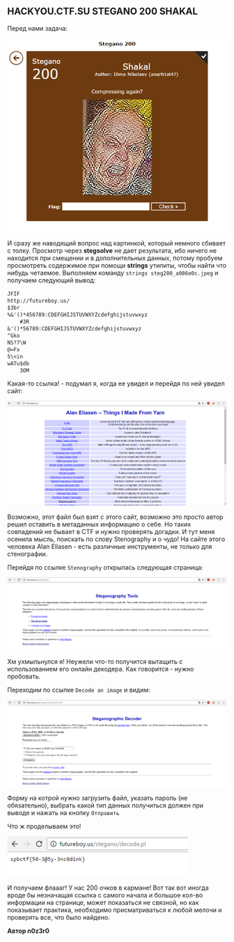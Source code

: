 ## HACKYOU.CTF.SU STEGANO 200 SHAKAL

Перед нами задача:

 ![task](imgs\task.png)

И сразу же наводящий вопрос над картинкой, который немного сбивает с толку. Просмотр через **stegsolve** не дает результата, ибо ничего не находится при смещении и в дополнительных данных, потому пробуем просмотреть содержимое при помощи **strings** утилиты, чтобы найти что нибудь четаемое. Выполняем команду `strings steg200_a086e0c.jpeg`  и получаем следующий вывод:

```
JFIF
http://futureboy.us/
$3br
%&'()*456789:CDEFGHIJSTUVWXYZcdefghijstuvwxyz
	#3R
&'()*56789:CDEFGHIJSTUVWXYZcdefghijstuvwxyz
^Gko
NS?7\W
@=Fx
5\<in
wATu$db
	3OM
```

Какая-то ссылка! - подумал я, когда ее увидел и перейдя по ней увидел сайт:

![futureboy](imgs\futureboy.png)

Возможно, этот файл был взят с этого сайт, возможно это просто автор решил оставить в метаданных информацию о себе. Но таких совпадений не бывает в CTF и нужно проверять догадки. И тут меня осенила мысль, поискать по слову Stenography и о чудо! На сайте этого человека Alan Eliasen - есть различные инструменты, не только для стенографии. 

Перейдя по ссылке `Stenography` открылась следующая страница:

![futureboy_stegano](imgs\futureboy_stegano.png)

Хм ухмыльнулся я! Неужели что-то получится вытащить с использованием его онлайн декодера. Как говорится - нужно пробовать.

Переходим по ссылке `Decode an image` и видим:

![futureboy_decode](imgs\futureboy_decode.png)

Форму на котрой нужно загрузить файл, указать пароль (не обязательно), выбрать какой тип данных получиться должен при выводе и нажать на кнопку `Отправить`

Что ж проделываем это! 

 ![flag](imgs\flag.png)

И получаем флаааг! У нас 200 очков в кармане! Вот так вот иногда вроде бы незначащая ссылка с самого начала и большое кол-во информации на странице, может показаться не связной, но как показывает практика, необходимо присматриваться к любой мелочи и проверять все, что было найдено.

**Автор n0z3r0**